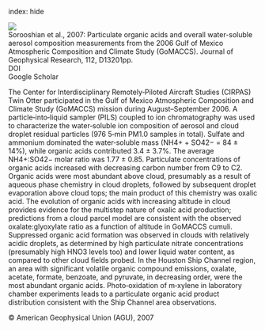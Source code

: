 index: hide

<div class="Citation">
    <div class="Citation-thumb CitationThumb-linked"  data-href="https://doi.org/10.1029/2007jd008537">
      <img src="https://static.claimspace.cloud/climate-study-static/refs/thumbs/7/Sorooshian_et_al_2007-thumb.png" />
    </div>

  <div class="Citation-body">
    <div class="Citation-text">Sorooshian et al., 2007: Particulate organic acids and overall water-soluble aerosol composition measurements from the 2006 Gulf of Mexico Atmospheric Composition and Climate Study (GoMACCS). <span class="Article-journal">Journal of Geophysical Research, </span><span class="Article-volume">112, </span>D13201pp.</div>
    <div class="Citation-links">
      <div class="CitationLink" data-href="https://doi.org/10.1029/2007jd008537">
        <div class="CitationLink-icon CitationLink-Doi"></div>
        <div class="CitationLink-text">DOI</div>
      </div>
      <div class="CitationLink" data-href="https://scholar.google.com/scholar?q=10.1029/2007jd008537">
        <div class="CitationLink-icon CitationLink-Scholar"></div>
        <div class="CitationLink-text">Google Scholar</div>
      </div>
    </div>
  </div>
</div>

The Center for Interdisciplinary Remotely‐Piloted Aircraft Studies (CIRPAS) Twin Otter participated in the Gulf of Mexico Atmospheric Composition and Climate Study (GoMACCS) mission during August–September 2006. A particle‐into‐liquid sampler (PILS) coupled to ion chromatography was used to characterize the water‐soluble ion composition of aerosol and cloud droplet residual particles (976 5‐min PM1.0 samples in total). Sulfate and ammonium dominated the water‐soluble mass (NH4+ + SO42− = 84 ± 14%), while organic acids contributed 3.4 ± 3.7%. The average NH4+:SO42− molar ratio was 1.77 ± 0.85. Particulate concentrations of organic acids increased with decreasing carbon number from C9 to C2. Organic acids were most abundant above cloud, presumably as a result of aqueous phase chemistry in cloud droplets, followed by subsequent droplet evaporation above cloud tops; the main product of this chemistry was oxalic acid. The evolution of organic acids with increasing altitude in cloud provides evidence for the multistep nature of oxalic acid production; predictions from a cloud parcel model are consistent with the observed oxalate:glyoxylate ratio as a function of altitude in GoMACCS cumuli. Suppressed organic acid formation was observed in clouds with relatively acidic droplets, as determined by high particulate nitrate concentrations (presumably high HNO3 levels too) and lower liquid water content, as compared to other cloud fields probed. In the Houston Ship Channel region, an area with significant volatile organic compound emissions, oxalate, acetate, formate, benzoate, and pyruvate, in decreasing order, were the most abundant organic acids. Photo‐oxidation of m‐xylene in laboratory chamber experiments leads to a particulate organic acid product distribution consistent with the Ship Channel area observations.

<div class="Citation-copy">
&copy; American Geophysical Union (AGU), 2007
</div>